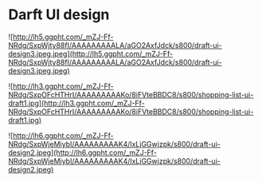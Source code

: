 # Darft UI design #

![http://lh5.ggpht.com/_mZJ-Ff-NRdg/SxpWjty88fI/AAAAAAAAALA/aGO2AxfJdck/s800/draft-ui-design3.jpeg.jpeg](http://lh5.ggpht.com/_mZJ-Ff-NRdg/SxpWjty88fI/AAAAAAAAALA/aGO2AxfJdck/s800/draft-ui-design3.jpeg.jpeg)

![http://lh3.ggpht.com/_mZJ-Ff-NRdg/SxpOFcHTHrI/AAAAAAAAAKo/8iFVteBBDC8/s800/shopping-list-ui-draft1.jpg](http://lh3.ggpht.com/_mZJ-Ff-NRdg/SxpOFcHTHrI/AAAAAAAAAKo/8iFVteBBDC8/s800/shopping-list-ui-draft1.jpg)

![http://lh6.ggpht.com/_mZJ-Ff-NRdg/SxpWjeMiybI/AAAAAAAAAK4/IxLjGGwjzpk/s800/draft-ui-design2.jpeg](http://lh6.ggpht.com/_mZJ-Ff-NRdg/SxpWjeMiybI/AAAAAAAAAK4/IxLjGGwjzpk/s800/draft-ui-design2.jpeg)